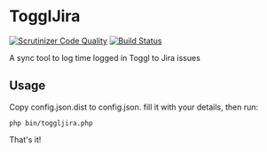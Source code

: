 # TogglJira
[![Scrutinizer Code Quality](https://scrutinizer-ci.com/g/ACSI-IT/toggl-jira/badges/quality-score.png?b=master&s=137d085991ab18ad858c2f53453ac59c7583119d)](https://scrutinizer-ci.com/g/ACSI-IT/toggl-jira/?branch=master) [![Build Status](https://scrutinizer-ci.com/g/ACSI-IT/toggl-jira/badges/build.png?b=master&s=beb29a34630a5553814cba3c0af960a2920e0b63)](https://scrutinizer-ci.com/g/ACSI-IT/toggl-jira/build-status/master)

A sync tool to log time logged in Toggl to Jira issues

## Usage

Copy config.json.dist to config.json. fill it with your details, then run:

`php bin/toggljira.php`

That's it!
